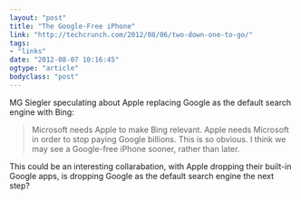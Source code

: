 ```yaml
---
layout: "post"
title: "The Google-Free iPhone"
link: "http://techcrunch.com/2012/08/06/two-down-one-to-go/"
tags: 
- "links"
date: "2012-08-07 10:16:45"
ogtype: "article"
bodyclass: "post"
---
```


MG Siegler speculating about Apple replacing Google as the default search engine with Bing:

> Microsoft needs Apple to make Bing relevant. Apple needs Microsoft in order to stop paying Google billions. This is so obvious. I think we may see a Google-free iPhone sooner, rather than later.

This could be an interesting collarabation, with Apple dropping their built-in Google apps, is dropping Google as the default search engine the next step?